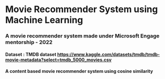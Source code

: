 # Movie Recommender System using Machine Learning

### A movie recommender system made under Microsoft Engage mentorship - 2022 

#### Dataset : TMDB dataset https://www.kaggle.com/datasets/tmdb/tmdb-movie-metadata?select=tmdb_5000_movies.csv
#### A content based movie recommender system using cosine similarity



